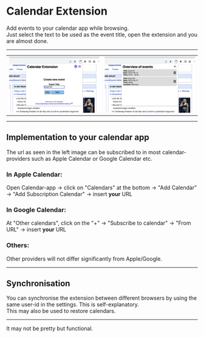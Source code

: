# Calendar Extension

Add events to your calendar app while browsing.  <br>
Just select the text to be used as the event title, open the extension and you are almost done. 

---

<table>
  <tr>
    <td>
      <img src="https://github.com/jmjumper/CalendarExtension/blob/main/Screenshots/create_new_event.png" alt="drawing" width="500"/>
    </td>
    <td>
      <img src="https://github.com/jmjumper/CalendarExtension/blob/main/Screenshots/events_overview.png" alt="drawing" width="500"/>
    </td>
  </tr>
</table>

--- 
## Implementation to your calendar app
The url as seen in the left image can be subscribed to in most calendar-providers such as Apple Calendar or Google Calendar etc. <br>
### In <b>Apple Calendar</b>: 
Open Calendar-app -> click on "Calendars" at the bottom -> "Add Calendar" -> "Add Subscription Calendar" -> insert <b>your</b> URL
### In <b>Google Calendar</b>:
At "Other calendars", click on the "+" -> "Subscribe to calendar" -> "From URL" -> insert <b>your</b> URL  <br>
### Others:
Other providers will not differ significantly from Apple/Google.

---
## Synchronisation 
You can synchronise the extension between different browsers by using the same user-id in the settings. This is self-explanatory. <br>
This may also be used to restore calendars.

---
It may not be pretty but functional. 
